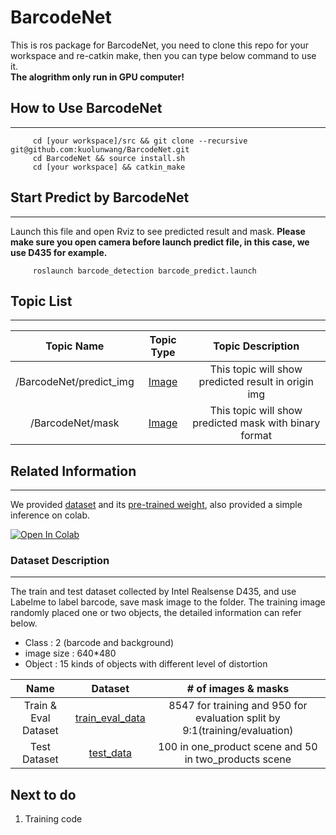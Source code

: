 # BarcodeNet

This is ros package for BarcodeNet, you need to clone this repo for your workspace and re-catkin make, then you can type below command to use it.\
**The alogrithm only run in GPU computer!**

## How to Use BarcodeNet

---

```
     cd [your workspace]/src && git clone --recursive git@github.com:kuolunwang/BarcodeNet.git
     cd BarcodeNet && source install.sh
     cd [your workspace] && catkin_make
```

## Start Predict by BarcodeNet

---

Launch this file and open Rviz to see predicted result and mask. **Please make sure you open camera before launch predict file, in this case, we use D435 for example.**
```
     roslaunch barcode_detection barcode_predict.launch
```

## Topic List

---

| Topic Name | Topic Type | Topic Description |
|:--------:|:--------:|:--------:|
| /BarcodeNet/predict_img | [Image](http://docs.ros.org/en/noetic/api/sensor_msgs/html/msg/Image.html)| This topic will show predicted result in origin img|
| /BarcodeNet/mask | [Image](http://docs.ros.org/en/noetic/api/sensor_msgs/html/msg/Image.html) | This topic will show predicted mask with binary format |

## Related Information

---

We provided [dataset](https://drive.google.com/drive/folders/13o1_pha07T4vPZWcdGhQLQwVct_67r1d?usp=sharing) and its [pre-trained weight](https://drive.google.com/file/d/1-K8VKhCRbl6e3E26RYxtI_VY4skxTbcc/view?usp=sharing), also provided a simple inference on colab.


[![Open In Colab](https://colab.research.google.com/assets/colab-badge.svg)](https://colab.research.google.com/drive/1RpBTx4LjsyDzocN52e8B6tfqtpJfxKjc?authuser=1#scrollTo=4bDdq5kf7mBq)

### Dataset Description

---

The train and test dataset collected by Intel Realsense D435, and use Labelme to label barcode, save mask image to the folder. The training image randomly placed one or two objects, the detailed information can refer below.

* Class : 2 (barcode and background)
* image size : 640*480
* Object : 15 kinds of objects with different level of distortion

| Name | Dataset | # of images & masks |
|:--------:|:--------:|:--------:|
| Train & Eval Dataset | [train_eval_data](https://drive.google.com/file/d/1ieflBYDi4MjFMKTIsEBz0iquZEi9xagl/view?usp=sharing) | 8547 for training and 950 for evaluation split by 9:1(training/evaluation)|
| Test Dataset | [test_data](https://drive.google.com/file/d/16wQx_5KOBUVXyuumFIY6TF7xyZ4sBve0/view?usp=sharing)| 100 in one_product scene and 50 in two_products scene |

## Next to do 

1. Training code 